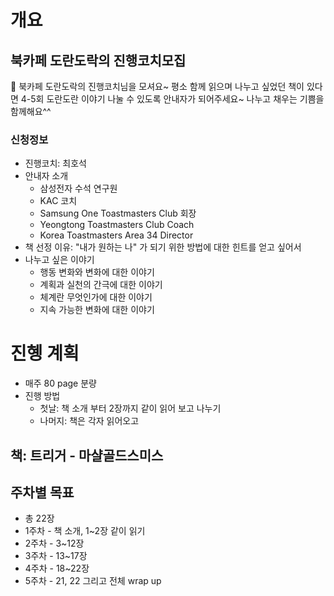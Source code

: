
# 개요

## 북카페 도란도락의 진행코치모집
🌸 북카페 도란도락의 진행코치님을 모셔요~ 평소 함께 읽으며 나누고 싶었던 책이 있다면 4-5회 도란도란 이야기 나눌 수 있도록 안내자가 되어주세요~ 
나누고 채우는 기쁨을 함께해요^^


### 신청정보
* 진행코치: 최호석
* 안내자 소개
  * 삼성전자 수석 연구원
  * KAC 코치
  * Samsung One Toastmasters Club 회장
  * Yeongtong Toastmasters Club Coach
  * Korea Toastmasters Area 34 Director  
* 책 선정 이유: "내가 원하는 나" 가 되기 위한 방법에 대한 힌트를 얻고 싶어서
* 나누고 싶은 이야기
  * 행동 변화와 변화에 대한 이야기
  * 계획과 실천의 간극에 대한 이야기
  * 체계란 무엇인가에 대한 이야기
  * 지속 가능한 변화에 대한 이야기



# 진혱 계획
* 매주 80 page 분량
* 진행 방법
  * 첫날: 책 소개 부터 2장까지 같이 읽어 보고 나누기
  * 나머지: 책은 각자 읽어오고 
  

## 책: 트리거 - 마샬골드스미스
## 주차별 목표
* 총 22장
* 1주차 - 책 소개, 1~2장 같이 읽기
* 2주차 - 3~12장
* 3주차 - 13~17장
* 4주차 - 18~22장
* 5주차 - 21, 22 그리고 전체 wrap up
